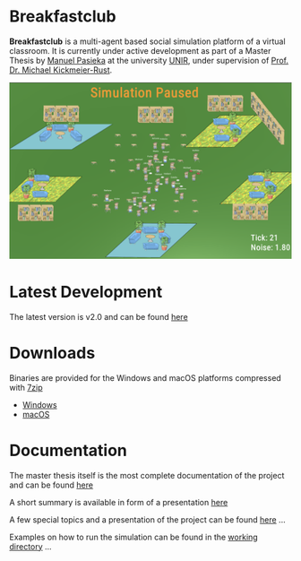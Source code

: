 # Breakfastclub

**Breakfastclub** is a multi-agent based social simulation platform of a virtual classroom.
It is currently under active development as part of a Master Thesis by [Manuel Pasieka](http://github.com/mapa17) at
the university [UNIR](http://unir.net), under supervision of [Prof. Dr. Michael Kickmeier-Rust](https://www.phsg.ch/de/team/prof-dr-michael-kickmeier-rust).


![Screenshot](docs/images/SimulationScreenshot.png)

# Latest Development

The latest version is v2.0 and can be found [here](https://github.com/mapa17/breakfastclub/releases/tag/v2.0)

# Downloads

Binaries are provided for the Windows and macOS platforms compressed with [7zip](https://www.7-zip.org/)

* [Windows](binaries/windows)
* [macOS](binaries/macos)

# Documentation

The master thesis itself is the most complete documentation of the project and can be found [here](https://github.com/mapa17/TFM-breakfastclub/blob/master/src/Breakfastclub.pdf)

A short summary is available in form of a presentation [here](https://github.com/mapa17/breakfastclub/blob/master/docs/Breakfastclub.pdf)

A few special topics and a presentation of the project can be found [here](docs) ...

Examples on how to run the simulation can be found in the [working directory](WD) ...
